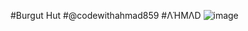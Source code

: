 #Burgut Hut
#@codewithahmad859
#ΛΉMΛD
![image](https://github.com/codewithahmad859/Burger-Hut-Landing-Page/assets/169986158/fa5ed9fe-1729-48ab-9cd9-a1fe61315201)
